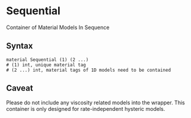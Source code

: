 # Sequential

Container of Material Models In Sequence

## Syntax

```
material Sequential (1) (2 ...)
# (1) int, unique material tag
# (2 ...) int, material tags of 1D models need to be contained
```

## Caveat

Please do not include any viscosity related models into the wrapper. This container is only designed for rate-independent hysteric models.
